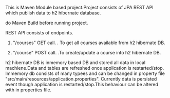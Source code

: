 This is  Maven Module based project.Project consists of JPA REST API which publish data to h2 hibernate database.

do Maven Build before running project.

REST API consists of endpoints.
1. "/courses" GET call.
  . To get all courses available from h2 hibernate DB.
 
 2. "/course" POST call.
  .To create/update a course into h2 hibernate DB.
  
  
  
 h2 hibernate DB is inmemory based DB and stored all data in local machiene.Data and tables are refreshed once application
 is restarted/stop.
 Immemory db consists of many typees and can be changed in property file "src/main/resources/application.properties".
 Currently data is persisted event though application is restarted/stop.This behaviour can be altered with in properties file.

